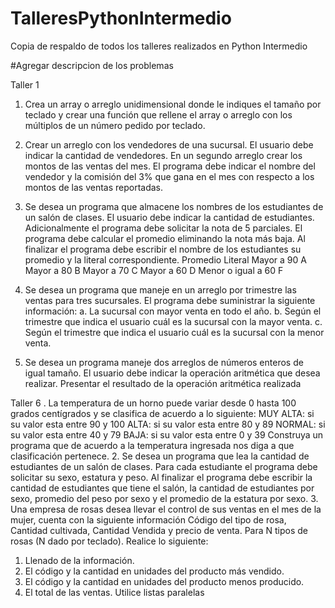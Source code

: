 # TalleresPythonIntermedio
Copia de respaldo de todos los talleres realizados en Python Intermedio 

#Agregar descripcion de los problemas

Taller 1 

1. Crea un array o arreglo unidimensional donde le indiques el tamaño por teclado y crear 
una función que rellene el array o arreglo con los múltiplos de un número pedido 
por teclado. 

2. Crear un arreglo con los vendedores de una sucursal. El usuario debe indicar la cantidad 
de vendedores. En un segundo arreglo crear los montos de las ventas del mes. El 
programa debe indicar el nombre del vendedor y la comisión del 3% que gana en el mes 
con respecto a los montos de las ventas reportadas.

3. Se desea un programa que almacene los nombres de los estudiantes de un salón de 
clases. El usuario debe indicar la cantidad de estudiantes. Adicionalmente el programa 
debe solicitar la nota de 5 parciales. El programa debe calcular el promedio eliminando 
la nota más baja. Al finalizar el programa debe escribir el nombre de los estudiantes su 
promedio y la literal correspondiente. 
Promedio Literal
Mayor a 90 A
Mayor a 80 B
Mayor a 70 C
Mayor a 60 D
Menor o igual a 60 F

4. Se desea un programa que maneje en un arreglo por trimestre las ventas para tres 
sucursales. El programa debe suministrar la siguiente información:
a. La sucursal con mayor venta en todo el año.
b. Según el trimestre que indica el usuario cuál es la sucursal con la mayor venta.
c. Según el trimestre que indica el usuario cuál es la sucursal con la menor venta.

5. Se desea un programa maneje dos arreglos de números enteros de igual tamaño. El 
usuario debe indicar la operación aritmética que desea realizar. Presentar el resultado 
de la operación aritmética realizada



Taller 6
. La temperatura de un horno puede variar desde 0 hasta 100 grados centígrados y se clasifica de 
acuerdo a lo siguiente:
MUY ALTA: si su valor esta entre 90 y 100
ALTA: si su valor esta entre 80 y 89
NORMAL: si su valor esta entre 40 y 79
BAJA: si su valor esta entre 0 y 39
Construya un programa que de acuerdo a la temperatura ingresada nos diga a que clasificación 
pertenece.
2. Se desea un programa que lea la cantidad de estudiantes de un salón de clases. Para cada estudiante 
el programa debe solicitar su sexo, estatura y peso. Al finalizar el programa debe escribir la cantidad 
de estudiantes que tiene el salón, la cantidad de estudiantes por sexo, promedio del peso por sexo y 
el promedio de la estatura por sexo.
3. Una empresa de rosas desea llevar el control de sus ventas en el mes de la mujer, cuenta con la 
siguiente información Código del tipo de rosa, Cantidad cultivada, Cantidad Vendida y precio de venta. 
Para N tipos de rosas (N dado por teclado). Realice lo siguiente: 
1. Llenado de la información. 
2. El código y la cantidad en unidades del producto más vendido. 
3. El código y la cantidad en unidades del producto menos producido. 
4. El total de las ventas. 
Utilice listas paralelas
